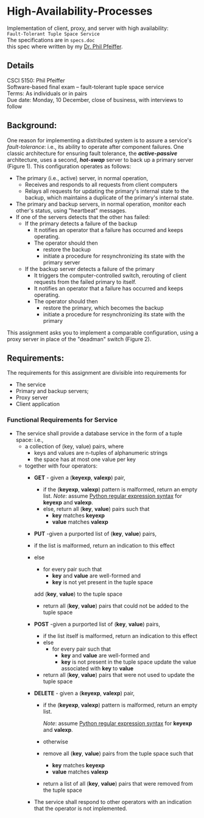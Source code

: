 
# High-Availability-Processes  
Implementation of client, proxy, and  server with high availability:  
`Fault-Tolerant Tuple Space Service`  
The specifications are in `specs.doc`  
this spec where written by my [Dr. Phil Pfeiffer](https://www.linkedin.com/in/philpfeiffer/).  
  
  
## Details  
  
CSCI 5150:  Phil Pfeiffer  
Software-based final exam – fault-tolerant tuple space service  
Terms:  As individuals or in pairs  
Due date: Monday, 10 December, close of business, with interviews to follow  
  
## Background:  
One reason for implementing a distributed system is to assure a service's _fault-tolerance_: i.e., its ability to operate after component failures.  One classic architecture for ensuring fault tolerance, the **_active-passive_** architecture, uses a second, **_hot-swap_** server to back up a primary server (Figure 1). This configuration operates as follows:  
- The primary (i.e., active) server, in normal operation,  
   - Receives and responds to all requests from client computers  
   - Relays all requests for updating the primary's internal state to the backup, which maintains a duplicate of the primary's internal state.  
- The primary and backup servers, in normal operation, monitor each other's status, using "heartbeat" messages.  
- If one of the servers detects that the other has failed:  
   - If the primary detects a failure of the backup  
      - It notifies an operator that a failure has occurred and keeps operating.  
      - The operator should then  
         - restore the backup  
         - initiate a procedure for resynchronizing its state with the primary server  
   - If the backup server detects a failure of the primary  
      - It triggers the computer-controlled switch,  rerouting of client requests from the failed primary to itself.  
      - It notifies an operator that a failure has occurred and keeps operating.  
      - The operator should then  
         - restore the primary, which becomes the backup  
         - initiate a procedure for resynchronizing its state with the primary  
  
This assignment asks you to implement a comparable configuration, using a proxy server in place of the "deadman" switch (Figure 2).  
  
## Requirements: 
The requirements for this assignment are divisible into requirements for   
- The service    
- Primary and backup servers;   
- Proxy server  
- Client application
### Functional Requirements for Service
-   The service shall provide a database service in the form of a tuple space:  i.e.,
	-   a collection of (key, value) pairs, where
		-   keys and values are n-tuples of alphanumeric strings
		-   the space has at most one value per key
	-   together with four operators:
		-   **GET** - given a (**keyexp**, **valexp**) pair,
			-   if the (**keyexp**, **valexp**) pattern is malformed, return an empty list.
			    _Note_: assume [Python regular expression syntax](https://docs.python.org/3/library/re.html) for **keyexp** and **valexp**.
			-   else, return all (**key**, **value**) pairs such that
				-   **key** matches **keyexp**
				-   **value** matches **valexp**
		-   **PUT** -given a purported list of (**key**, **value**) pairs,
		-   if the list is malformed, return an indication to this effect
		-   else
			-   for every pair such that
				-   **key** and **value** are well-formed and
				-   **key** is not yet present in the tuple space
			
			add (**key**, **value**) to the tuple space

			-   return all (**key**, **value**) pairs that could not be added to the tuple space
		-   **POST** -given a purported list of (**key**, **value**) pairs,
			-   if the list itself is malformed, return an indication to this effect
			-   else
				-   for every pair such that
					-   **key** and **value** are well-formed and
					-   **key** is not present in the tuple space
				update the value associated with **key** to **value**
			-   return  all (**key**, **value**) pairs that were not used to update the tuple space
		-   **DELETE** - given a (**keyexp**, **valexp**) pair,
			-   if the (**keyexp**, **valexp**) pattern is malformed, return an empty list.

				_Note_: assume [Python regular expression syntax](https://docs.python.org/3/library/re.html) for **keyexp** and **valexp**.

			-   otherwise
			-   remove all (**key**, **value**) pairs from the tuple space such that
				-   **key** matches **keyexp**
				-   **value** matches **valexp**
			-   return a list of all (**key**, **value**) pairs that were removed from the tuple space
		-   The service shall respond to other operators with an indication that the operator is not implemented.